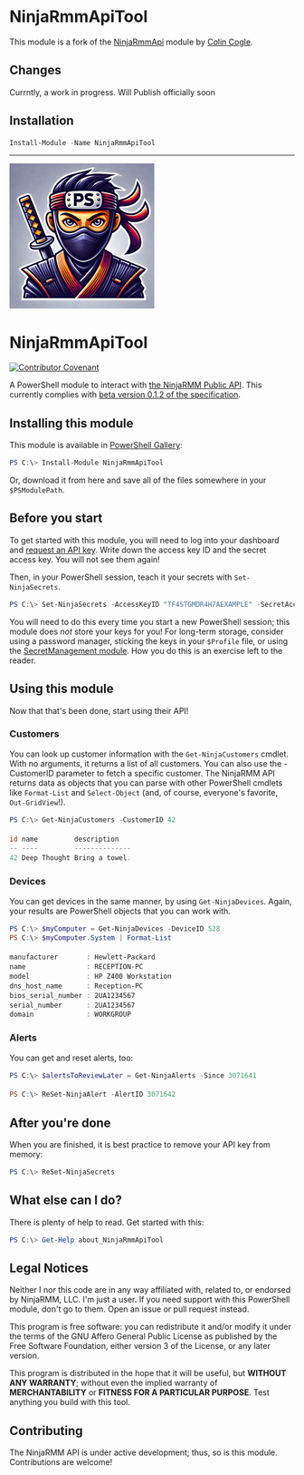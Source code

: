 # NinjaRmmApiTool

This module is a fork of the [NinjaRmmApi](https://github.com/rhymeswithmogul/NinjaRMM-PowerShell) module by [Colin Cogle](https://github.com/rhymeswithmogul).

## Changes

Currntly, a work in progress. Will Publish officially soon

## Installation
```powershell
Install-Module -Name NinjaRmmApiTool
```

<hr>

![NinjaRmmApiTool logo](https://github.com/Kalichuza/NinjaRmmApiTool/blob/main/NinjaRmmApiTool.png?raw=true)
# NinjaRmmApiTool
[![Contributor Covenant](https://img.shields.io/badge/Contributor%20Covenant-v2.0%20adopted-ff69b4.svg)](https://github.com/rhymeswithmogul/NinjaRMM-PowerShell/blob/main/CODE_OF_CONDUCT.md) 

A PowerShell module to interact with [the NinjaRMM Public API](https://www.ninjarmm.com/dev-api/).  This currently complies with [beta version 0.1.2 of the specification](https://ninjaresources.s3.amazonaws.com/PublicApi/0.1.2/NinjaRMM%20Public%20API%20v0.1.2.pdf).

## Installing this module
This module is available in [PowerShell Gallery](https://www.powershellgallery.com/packages/NinjaRmmApi):
```powershell
PS C:\> Install-Module NinjaRmmApiTool
```
Or, download it from here and save all of the files somewhere in your `$PSModulePath`.

## Before you start
To get started with this module, you will need to log into your dashboard and [request an API key](https://app.ninjarmm.com/#/configuration/integrations/api).  Write down the access key ID and the secret access key.  You will not see them again!

Then, in your PowerShell session, teach it your secrets with `Set-NinjaSecrets`.
```powershell
PS C:\> Set-NinjaSecrets -AccessKeyID "TF4STGMDR4H7AEXAMPLE" -SecretAccessKey "eh14c4ngchhu6283he03j6o7ar2fcuca0example"
```
You will need to do this every time you start a new PowerShell session;  this module does *not* store your keys for you!  For long-term storage, consider using a password manager, sticking the keys in your `$Profile` file, or using the [SecretManagement module](https://github.com/powershell/secretmanagement).  How you do this is an exercise left to the reader.

## Using this module
Now that that's been done, start using their API!

### Customers
You can look up customer information with the `Get-NinjaCustomers` cmdlet.  With no arguments, it returns a list of all customers.  You can also use the -CustomerID parameter to fetch a specific customer.  The NinjaRMM API returns data as objects that you can parse with other PowerShell cmdlets like `Format-List` and `Select-Object` (and, of course, everyone's favorite, `Out-GridView`!).
```powershell
PS C:\> Get-NinjaCustomers -CustomerID 42

id name         description
-- ----         --------------
42 Deep Thought Bring a towel.
```

### Devices
You can get devices in the same manner, by using `Get-NinjaDevices`.  Again, your results are PowerShell objects that you can work with.
```powershell
PS C:\> $myComputer = Get-NinjaDevices -DeviceID 528
PS C:\> $myComputer.System | Format-List

manufacturer       : Hewlett-Packard
name               : RECEPTION-PC
model              : HP Z400 Workstation
dns_host_name      : Reception-PC
bios_serial_number : 2UA1234567
serial_number      : 2UA1234567
domain             : WORKGROUP
```

### Alerts
You can get and reset alerts, too:
```powershell
PS C:\> $alertsToReviewLater = Get-NinjaAlerts -Since 3071641

PS C:\> ReSet-NinjaAlert -AlertID 3071642
```

## After you're done
When you are finished, it is best practice to remove your API key from memory:
```powershell
PS C:\> ReSet-NinjaSecrets
```

## What else can I do?
There is plenty of help to read.  Get started with this:
```powershell
PS C:\> Get-Help about_NinjaRmmApiTool
```

## Legal Notices
Neither I nor this code are in any way affiliated with, related to, or endorsed by NinjaRMM, LLC.  I'm just a user.  If you need support with this PowerShell module, don't go to them.  Open an issue or pull request instead.

This program is free software:  you can redistribute it and/or modify it under the terms of the GNU Affero General Public License as published by the Free Software Foundation, either version 3 of the License, or any later version.

This program is distributed in the hope that it will be useful, but **WITHOUT ANY WARRANTY**; without even the implied warranty of **MERCHANTABILITY** or **FITNESS FOR A PARTICULAR PURPOSE**.  Test anything you build with this tool.

## Contributing
The NinjaRMM API is under active development;  thus, so is this module.  Contributions are welcome!
